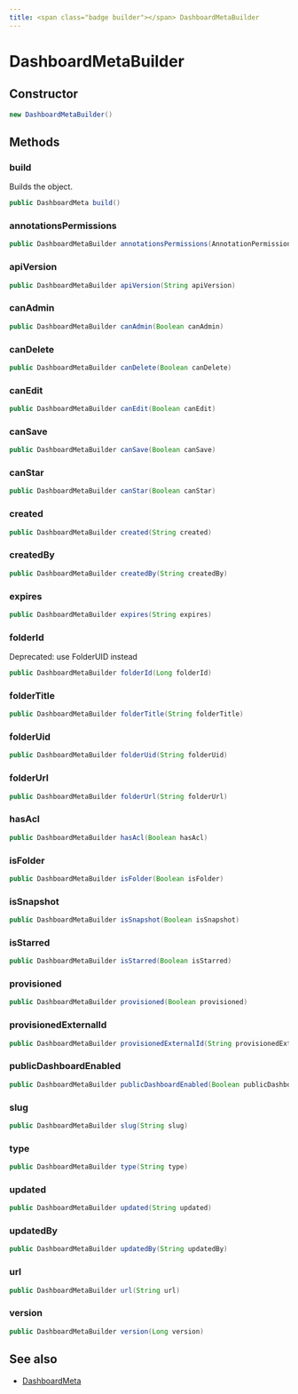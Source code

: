 ```yaml
---
title: <span class="badge builder"></span> DashboardMetaBuilder
---
```

# <span class="badge builder"></span> DashboardMetaBuilder

## Constructor

```java
new DashboardMetaBuilder()
```
## Methods

### <span class="badge object-method"></span> build

Builds the object.

```java
public DashboardMeta build()
```

### <span class="badge object-method"></span> annotationsPermissions

```java
public DashboardMetaBuilder annotationsPermissions(AnnotationPermission annotationsPermissions)
```

### <span class="badge object-method"></span> apiVersion

```java
public DashboardMetaBuilder apiVersion(String apiVersion)
```

### <span class="badge object-method"></span> canAdmin

```java
public DashboardMetaBuilder canAdmin(Boolean canAdmin)
```

### <span class="badge object-method"></span> canDelete

```java
public DashboardMetaBuilder canDelete(Boolean canDelete)
```

### <span class="badge object-method"></span> canEdit

```java
public DashboardMetaBuilder canEdit(Boolean canEdit)
```

### <span class="badge object-method"></span> canSave

```java
public DashboardMetaBuilder canSave(Boolean canSave)
```

### <span class="badge object-method"></span> canStar

```java
public DashboardMetaBuilder canStar(Boolean canStar)
```

### <span class="badge object-method"></span> created

```java
public DashboardMetaBuilder created(String created)
```

### <span class="badge object-method"></span> createdBy

```java
public DashboardMetaBuilder createdBy(String createdBy)
```

### <span class="badge object-method"></span> expires

```java
public DashboardMetaBuilder expires(String expires)
```

### <span class="badge object-method"></span> folderId

Deprecated: use FolderUID instead

```java
public DashboardMetaBuilder folderId(Long folderId)
```

### <span class="badge object-method"></span> folderTitle

```java
public DashboardMetaBuilder folderTitle(String folderTitle)
```

### <span class="badge object-method"></span> folderUid

```java
public DashboardMetaBuilder folderUid(String folderUid)
```

### <span class="badge object-method"></span> folderUrl

```java
public DashboardMetaBuilder folderUrl(String folderUrl)
```

### <span class="badge object-method"></span> hasAcl

```java
public DashboardMetaBuilder hasAcl(Boolean hasAcl)
```

### <span class="badge object-method"></span> isFolder

```java
public DashboardMetaBuilder isFolder(Boolean isFolder)
```

### <span class="badge object-method"></span> isSnapshot

```java
public DashboardMetaBuilder isSnapshot(Boolean isSnapshot)
```

### <span class="badge object-method"></span> isStarred

```java
public DashboardMetaBuilder isStarred(Boolean isStarred)
```

### <span class="badge object-method"></span> provisioned

```java
public DashboardMetaBuilder provisioned(Boolean provisioned)
```

### <span class="badge object-method"></span> provisionedExternalId

```java
public DashboardMetaBuilder provisionedExternalId(String provisionedExternalId)
```

### <span class="badge object-method"></span> publicDashboardEnabled

```java
public DashboardMetaBuilder publicDashboardEnabled(Boolean publicDashboardEnabled)
```

### <span class="badge object-method"></span> slug

```java
public DashboardMetaBuilder slug(String slug)
```

### <span class="badge object-method"></span> type

```java
public DashboardMetaBuilder type(String type)
```

### <span class="badge object-method"></span> updated

```java
public DashboardMetaBuilder updated(String updated)
```

### <span class="badge object-method"></span> updatedBy

```java
public DashboardMetaBuilder updatedBy(String updatedBy)
```

### <span class="badge object-method"></span> url

```java
public DashboardMetaBuilder url(String url)
```

### <span class="badge object-method"></span> version

```java
public DashboardMetaBuilder version(Long version)
```

## See also

 * <span class="badge object-type-class"></span> [DashboardMeta](./object-DashboardMeta.md)
